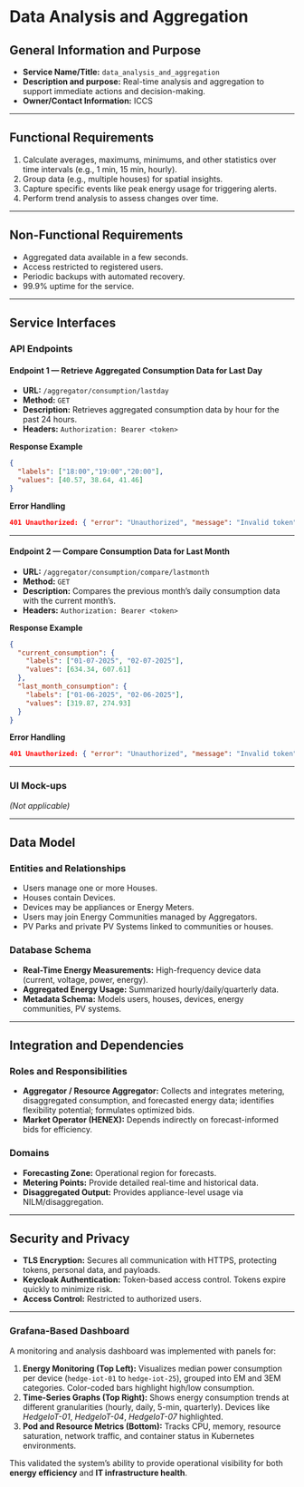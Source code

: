 # Data Analysis and Aggregation

## General Information and Purpose
- **Service Name/Title:** `data_analysis_and_aggregation`
- **Description and purpose:** Real-time analysis and aggregation to support immediate actions and decision-making.
- **Owner/Contact Information:** ICCS

---

## Functional Requirements
1. Calculate averages, maximums, minimums, and other statistics over time intervals (e.g., 1 min, 15 min, hourly).  
2. Group data (e.g., multiple houses) for spatial insights.  
3. Capture specific events like peak energy usage for triggering alerts.  
4. Perform trend analysis to assess changes over time.  

---

## Non-Functional Requirements
- Aggregated data available in a few seconds.  
- Access restricted to registered users.  
- Periodic backups with automated recovery.  
- 99.9% uptime for the service.  

---

## Service Interfaces

### API Endpoints

#### Endpoint 1 — Retrieve Aggregated Consumption Data for Last Day
- **URL:** `/aggregator/consumption/lastday`  
- **Method:** `GET`  
- **Description:** Retrieves aggregated consumption data by hour for the past 24 hours.  
- **Headers:** `Authorization: Bearer <token>`  

**Response Example**
```json
{
  "labels": ["18:00","19:00","20:00"],
  "values": [40.57, 38.64, 41.46]
}
```

**Error Handling**
```json
401 Unauthorized: { "error": "Unauthorized", "message": "Invalid token" }
```

---

#### Endpoint 2 — Compare Consumption Data for Last Month
- **URL:** `/aggregator/consumption/compare/lastmonth`  
- **Method:** `GET`  
- **Description:** Compares the previous month’s daily consumption data with the current month’s.  
- **Headers:** `Authorization: Bearer <token>`  

**Response Example**
```json
{
  "current_consumption": {
    "labels": ["01-07-2025", "02-07-2025"],
    "values": [634.34, 607.61]
  },
  "last_month_consumption": {
    "labels": ["01-06-2025", "02-06-2025"],
    "values": [319.87, 274.93]
  }
}
```

**Error Handling**
```json
401 Unauthorized: { "error": "Unauthorized", "message": "Invalid token" }
```

---

### UI Mock-ups
*(Not applicable)*  

---

## Data Model

### Entities and Relationships
- Users manage one or more Houses.  
- Houses contain Devices.  
- Devices may be appliances or Energy Meters.  
- Users may join Energy Communities managed by Aggregators.  
- PV Parks and private PV Systems linked to communities or houses.  

### Database Schema
- **Real-Time Energy Measurements:** High-frequency device data (current, voltage, power, energy).  
- **Aggregated Energy Usage:** Summarized hourly/daily/quarterly data.  
- **Metadata Schema:** Models users, houses, devices, energy communities, PV systems.  

---

## Integration and Dependencies

### Roles and Responsibilities
- **Aggregator / Resource Aggregator:** Collects and integrates metering, disaggregated consumption, and forecasted energy data; identifies flexibility potential; formulates optimized bids.  
- **Market Operator (HENEX):** Depends indirectly on forecast-informed bids for efficiency.  

### Domains
- **Forecasting Zone:** Operational region for forecasts.  
- **Metering Points:** Provide detailed real-time and historical data.  
- **Disaggregated Output:** Provides appliance-level usage via NILM/disaggregation.  

---

## Security and Privacy
- **TLS Encryption:** Secures all communication with HTTPS, protecting tokens, personal data, and payloads.  
- **Keycloak Authentication:** Token-based access control. Tokens expire quickly to minimize risk.  
- **Access Control:** Restricted to authorized users.  

---

### Grafana-Based Dashboard
A monitoring and analysis dashboard was implemented with panels for:  
1. **Energy Monitoring (Top Left):** Visualizes median power consumption per device (`hedge-iot-01` to `hedge-iot-25`), grouped into EM and 3EM categories. Color-coded bars highlight high/low consumption.  
2. **Time-Series Graphs (Top Right):** Shows energy consumption trends at different granularities (hourly, daily, 5-min, quarterly). Devices like *HedgeIoT-01*, *HedgeIoT-04*, *HedgeIoT-07* highlighted.  
3. **Pod and Resource Metrics (Bottom):** Tracks CPU, memory, resource saturation, network traffic, and container status in Kubernetes environments.  

This validated the system’s ability to provide operational visibility for both **energy efficiency** and **IT infrastructure health**.  

